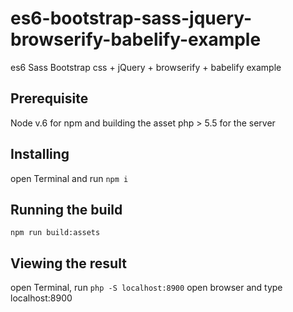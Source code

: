 # es6-bootstrap-sass-jquery-browserify-babelify-example
es6 Sass Bootstrap css + jQuery + browserify + babelify example

## Prerequisite
Node v.6 for npm and building the asset
php > 5.5 for the server

## Installing
open Terminal and run
```npm i```

## Running the build
```npm run build:assets```

## Viewing the result
open Terminal, run
```php -S localhost:8900```
open browser and type localhost:8900